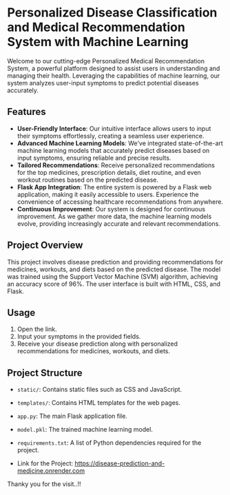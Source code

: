 # Personalized Disease Classification and Medical Recommendation System with Machine Learning

Welcome to our cutting-edge Personalized Medical Recommendation System, a powerful platform designed to assist users in understanding and managing their health. Leveraging the capabilities of machine learning, our system analyzes user-input symptoms to predict potential diseases accurately. 

## Features

- **User-Friendly Interface**: Our intuitive interface allows users to input their symptoms effortlessly, creating a seamless user experience.
- **Advanced Machine Learning Models**: We've integrated state-of-the-art machine learning models that accurately predict diseases based on input symptoms, ensuring reliable and precise results.
- **Tailored Recommendations**: Receive personalized recommendations for the top medicines, prescription details, diet routine, and even workout routines based on the predicted disease.
- **Flask App Integration**: The entire system is powered by a Flask web application, making it easily accessible to users. Experience the convenience of accessing healthcare recommendations from anywhere.
- **Continuous Improvement**: Our system is designed for continuous improvement. As we gather more data, the machine learning models evolve, providing increasingly accurate and relevant recommendations.

## Project Overview

This project involves disease prediction and providing recommendations for medicines, workouts, and diets based on the predicted disease. The model was trained using the Support Vector Machine (SVM) algorithm, achieving an accuracy score of 96%. The user interface is built with HTML, CSS, and Flask.

## Usage

1. Open the link.
2. Input your symptoms in the provided fields.
3. Receive your disease prediction along with personalized recommendations for medicines, workouts, and diets.

## Project Structure

- `static/`: Contains static files such as CSS and JavaScript.
- `templates/`: Contains HTML templates for the web pages.
- `app.py`: The main Flask application file.
- `model.pkl`: The trained machine learning model.
- `requirements.txt`: A list of Python dependencies required for the project.

- Link for the Project: https://disease-prediction-and-medicine.onrender.com

Thanky you for the visit..!!
